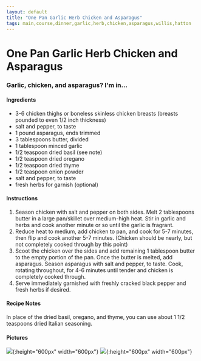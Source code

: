 ```yaml
---
layout: default
title: "One Pan Garlic Herb Chicken and Asparagus"
tags: main,course,dinner,garlic,herb,chicken,asparagus,willis,hatton
---
```

# One Pan Garlic Herb Chicken and Asparagus

### Garlic, chicken, and asparagus?  I'm in...

#### Ingredients
- 3-6 chicken thighs or boneless skinless chicken breasts (breasts pounded to even 1/2 inch thickness)
- salt and pepper, to taste
- 1 pound asparagus, ends trimmed
- 3 tablespoons butter, divided
- 1 tablespoon minced garlic
- 1/2 teaspoon dried basil (see note)
- 1/2 teaspoon dried oregano
- 1/2 teaspoon dried thyme
- 1/2 teaspoon onion powder
- salt and pepper, to taste
- fresh herbs for garnish (optional)

#### Instructions
1. Season chicken with salt and pepper on both sides. Melt 2 tablespoons butter in a large pan/skillet over medium-high heat. Stir in garlic and herbs and cook another minute or so until the garlic is fragrant.
2. Reduce heat to medium, add chicken to pan, and cook for 5-7 minutes, then flip and cook another 5-7 minutes. (Chicken should be nearly, but not completely cooked through by this point)
3. Scoot the chicken over the sides and add remaining 1 tablespoon butter to the empty portion of the pan. Once the butter is melted, add asparagus. Season asparagus with salt and pepper, to taste. Cook, rotating throughout, for 4-6 minutes until tender and chicken is completely cooked through.
4. Serve immediately garnished with freshly cracked black pepper and fresh herbs if desired.

#### Recipe Notes
In place of the dried basil, oregano, and thyme, you can use about 1 1/2 teaspoons dried Italian seasoning.

#### Pictures
![]({{site.github.url}}/MainDishes/Images/OnePanGarlicHerbChickenAndAsparagus.jpg){:height="600px" width="600px"}
![]({{site.github.url}}/MainDishes/Images/OnePanGarlicHerbChickenAndAsparagus2.jpg){:height="600px" width="600px"}
